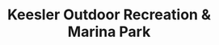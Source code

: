 ---
title: "Keesler Outdoor Recreation & Marina Park"
url: /biloxi/keesler-outdoor-recreation-and-marina-park/
shop: outdoor
---